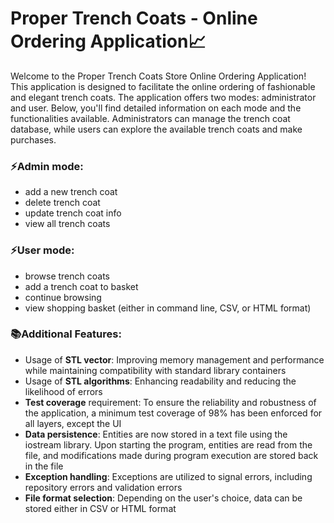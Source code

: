 # Proper Trench Coats - Online Ordering Application📈

Welcome to the Proper Trench Coats Store Online Ordering Application! This application is designed to facilitate the online ordering of fashionable and elegant trench coats. The application offers two modes: administrator and user. Below, you'll find detailed information on each mode and the functionalities available. Administrators can manage the trench coat database, while users can explore the available trench coats and make purchases.

### ⚡Admin mode:

- add a new trench coat
- delete trench coat
- update trench coat info
- view all trench coats

### ⚡User mode:

- browse trench coats
- add a trench coat to basket
- continue browsing
- view shopping basket (either in command line, CSV, or HTML format)

### 📚Additional Features:

- Usage of **STL vector**: Improving memory management and performance while maintaining compatibility with standard library containers
- Usage of **STL algorithms**: Enhancing readability and reducing the likelihood of errors
- **Test coverage** requirement: To ensure the reliability and robustness of the application, a minimum test coverage of 98% has been enforced for all layers, except the UI
- **Data persistence**: Entities are now stored in a text file using the iostream library. Upon starting the program, entities are read from the file, and modifications made during program execution are stored back in the file
- **Exception handling**: Exceptions are utilized to signal errors, including repository errors and validation errors
- **File format selection**: Depending on the user's choice, data can be stored either in CSV or HTML format
